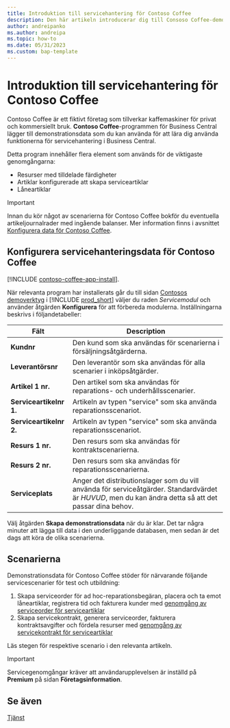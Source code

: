 ```yaml
---
title: Introduktion till servicehantering för Contoso Coffee
description: Den här artikeln introducerar dig till Consoso Coffee-demonstrationsdata för servicehantering.
author: andreipanko
ms.author: andreipa
ms.topic: how-to
ms.date: 05/31/2023
ms.custom: bap-template
---
```


# <a name="introduction-to-contoso-coffee-service-management"></a>Introduktion till servicehantering för Contoso Coffee

Contoso Coffee är ett fiktivt företag som tillverkar kaffemaskiner för privat och kommersiellt bruk. **Contoso Coffee**-programmen för Business Central lägger till demonstrationsdata som du kan använda för att lära dig använda funktionerna för servicehantering i Business Central.

Detta program innehåller flera element som används för de viktigaste genomgångarna:

- Resurser med tilldelade färdigheter
- Artiklar konfigurerade att skapa serviceartiklar
- Låneartiklar

> [!IMPORTANT]
> Innan du kör något av scenarierna för Contoso Coffee bokför du eventuella artikeljournalrader med ingående balanser. Mer information finns i avsnittet [Konfigurera data för Contoso Coffee](#set-up-contoso-coffee-service-management-data).
>
> 
## <a name="set-up-contoso-coffee-service-management-data"></a>Konfigurera servicehanteringsdata för Contoso Coffee

[!INCLUDE [contoso-coffee-app-install](../contoso-coffee-app-install.md)].

När relevanta program har installerats går du till sidan [Contosos demoverktyg](https://businesscentral.dynamics.com/?page=5194) i [!INCLUDE [prod_short](../../includes/prod_short.md)] väljer du raden *Servicemodul* och använder åtgärden **Konfigurera** för att förbereda modulerna. Inställningarna beskrivs i följandetabeller:  

|Fält  |Description  |
|---------|---------|
|**Kundnr**  |Den kund som ska användas för scenarierna i försäljningsåtgärderna.|
|**Leverantörsnr**  |Den leverantör som ska användas för alla scenarier i inköpsåtgärder.|
|**Artikel 1 nr.**  |Den artikel som ska användas för reparations- och underhållsscenarier.|
|**Serviceartikelnr 1.**  |Artikeln av typen "service" som ska använda reparationsscenariot.|
|**Serviceartikelnr 2.**  |Artikeln av typen "service" som ska använda reparationsscenariot.|
|**Resurs 1 nr.**  |Den resurs som ska användas för kontraktscenarierna.|
|**Resurs 2 nr.**  |Den resurs som ska användas för reparationsscenarierna.|
|**Serviceplats** |Anger det distributionslager som du vill använda för serviceåtgärder. Standardvärdet är *HUVUD*, men du kan ändra detta så att det passar dina behov.|


Välj åtgärden **Skapa demonstrationsdata** när du är klar. Det tar några minuter att lägga till data i den underliggande databasen, men sedan är det dags att köra de olika scenarierna.  

## <a name="scenarios"></a>Scenarierna

Demonstrationsdata för Contoso Coffee stöder för närvarande följande servicescenarier för test och utbildning:

1. Skapa serviceorder för ad hoc-reparationsbegäran, placera och ta emot låneartiklar, registrera tid och fakturera kunder med [genomgång av serviceorder för serviceartiklar](service-basic-flow-order.md)
2. Skapa servicekontrakt, generera serviceorder, fakturera kontraktsavgifter och fördela resurser med [genomgång av servicekontrakt för serviceartiklar](service-contract-flow.md)

Läs stegen för respektive scenario i den relevanta artikeln.  

> [!IMPORTANT]
> Servicegenomgångar kräver att användarupplevelsen är inställd på **Premium** på sidan **Företagsinformation**.


## <a name="see-also"></a>Se även

[Tjänst](../../service-service.md)
